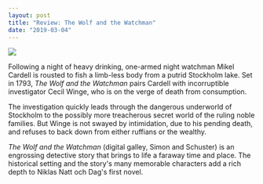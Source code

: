 ```yaml
---
layout: post
title: "Review: The Wolf and the Watchman"
date: "2019-03-04"
---
```


![](images/41GxKD6VnhL-132x200.jpg)

Following a night of heavy drinking, one-armed night watchman Mikel Cardell is rousted to fish a limb-less body from a putrid Stockholm lake. Set in 1793, _The Wolf and the Watchman_ pairs Cardell with incorruptible investigator Cecil Winge, who is on the verge of death from consumption.

The investigation quickly leads through the dangerous underworld of Stockholm to the possibly more treacherous secret world of the ruling noble families. But Winge is not swayed by intimidation, due to his pending death, and refuses to back down from either ruffians or the wealthy.

_The Wolf and the Watchman_ (digital galley, Simon and Schuster) is an engrossing detective story that brings to life a faraway time and place. The historical setting and the story's many memorable characters add a rich depth to Niklas Natt och Dag's first novel.
